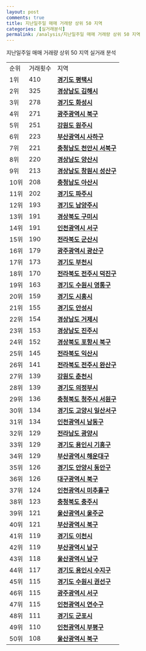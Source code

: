 ```yaml
---
layout: post
comments: true
title: 지난일주일 매매 거래량 상위 50 지역
categories: [실거래분석]
permalink: /analysis/지난일주일 매매 거래량 상위 50 지역
---
```


지난일주일 매매 거래량 상위 50 지역 실거래 분석

<table>
  <tr>
    <td>순위</td>
    <td>거래횟수</td>
    <td>지역</td>
  </tr>

  <tr>
    <td>1위</td>
    <td>410</td>
    <td colspan="4" style="font-weight: bold;"><a href="/apt/경기도 평택시 ">경기도 평택시 </a></td>
  </tr>

  <tr>
    <td>2위</td>
    <td>325</td>
    <td colspan="4" style="font-weight: bold;"><a href="/apt/경상남도 김해시 ">경상남도 김해시 </a></td>
  </tr>

  <tr>
    <td>3위</td>
    <td>278</td>
    <td colspan="4" style="font-weight: bold;"><a href="/apt/경기도 화성시 ">경기도 화성시 </a></td>
  </tr>

  <tr>
    <td>4위</td>
    <td>271</td>
    <td colspan="4" style="font-weight: bold;"><a href="/apt/광주광역시 북구 ">광주광역시 북구 </a></td>
  </tr>

  <tr>
    <td>5위</td>
    <td>251</td>
    <td colspan="4" style="font-weight: bold;"><a href="/apt/강원도 원주시 ">강원도 원주시 </a></td>
  </tr>

  <tr>
    <td>6위</td>
    <td>223</td>
    <td colspan="4" style="font-weight: bold;"><a href="/apt/부산광역시 사하구 ">부산광역시 사하구 </a></td>
  </tr>

  <tr>
    <td>7위</td>
    <td>221</td>
    <td colspan="4" style="font-weight: bold;"><a href="/apt/충청남도 천안시 서북구 ">충청남도 천안시 서북구 </a></td>
  </tr>

  <tr>
    <td>8위</td>
    <td>220</td>
    <td colspan="4" style="font-weight: bold;"><a href="/apt/경상남도 양산시 ">경상남도 양산시 </a></td>
  </tr>

  <tr>
    <td>9위</td>
    <td>213</td>
    <td colspan="4" style="font-weight: bold;"><a href="/apt/경상남도 창원시 성산구 ">경상남도 창원시 성산구 </a></td>
  </tr>

  <tr>
    <td>10위</td>
    <td>208</td>
    <td colspan="4" style="font-weight: bold;"><a href="/apt/충청남도 아산시 ">충청남도 아산시 </a></td>
  </tr>

  <tr>
    <td>11위</td>
    <td>202</td>
    <td colspan="4" style="font-weight: bold;"><a href="/apt/경기도 파주시 ">경기도 파주시 </a></td>
  </tr>

  <tr>
    <td>12위</td>
    <td>193</td>
    <td colspan="4" style="font-weight: bold;"><a href="/apt/경기도 남양주시 ">경기도 남양주시 </a></td>
  </tr>

  <tr>
    <td>13위</td>
    <td>191</td>
    <td colspan="4" style="font-weight: bold;"><a href="/apt/경상북도 구미시 ">경상북도 구미시 </a></td>
  </tr>

  <tr>
    <td>14위</td>
    <td>191</td>
    <td colspan="4" style="font-weight: bold;"><a href="/apt/인천광역시 서구 ">인천광역시 서구 </a></td>
  </tr>

  <tr>
    <td>15위</td>
    <td>190</td>
    <td colspan="4" style="font-weight: bold;"><a href="/apt/전라북도 군산시 ">전라북도 군산시 </a></td>
  </tr>

  <tr>
    <td>16위</td>
    <td>179</td>
    <td colspan="4" style="font-weight: bold;"><a href="/apt/광주광역시 광산구 ">광주광역시 광산구 </a></td>
  </tr>

  <tr>
    <td>17위</td>
    <td>173</td>
    <td colspan="4" style="font-weight: bold;"><a href="/apt/경기도 부천시 ">경기도 부천시 </a></td>
  </tr>

  <tr>
    <td>18위</td>
    <td>170</td>
    <td colspan="4" style="font-weight: bold;"><a href="/apt/전라북도 전주시 덕진구 ">전라북도 전주시 덕진구 </a></td>
  </tr>

  <tr>
    <td>19위</td>
    <td>163</td>
    <td colspan="4" style="font-weight: bold;"><a href="/apt/경기도 수원시 영통구 ">경기도 수원시 영통구 </a></td>
  </tr>

  <tr>
    <td>20위</td>
    <td>159</td>
    <td colspan="4" style="font-weight: bold;"><a href="/apt/경기도 시흥시 ">경기도 시흥시 </a></td>
  </tr>

  <tr>
    <td>21위</td>
    <td>155</td>
    <td colspan="4" style="font-weight: bold;"><a href="/apt/경기도 안성시 ">경기도 안성시 </a></td>
  </tr>

  <tr>
    <td>22위</td>
    <td>154</td>
    <td colspan="4" style="font-weight: bold;"><a href="/apt/경상남도 거제시 ">경상남도 거제시 </a></td>
  </tr>

  <tr>
    <td>23위</td>
    <td>153</td>
    <td colspan="4" style="font-weight: bold;"><a href="/apt/경상남도 진주시 ">경상남도 진주시 </a></td>
  </tr>

  <tr>
    <td>24위</td>
    <td>152</td>
    <td colspan="4" style="font-weight: bold;"><a href="/apt/경상북도 포항시 북구 ">경상북도 포항시 북구 </a></td>
  </tr>

  <tr>
    <td>25위</td>
    <td>145</td>
    <td colspan="4" style="font-weight: bold;"><a href="/apt/전라북도 익산시 ">전라북도 익산시 </a></td>
  </tr>

  <tr>
    <td>26위</td>
    <td>141</td>
    <td colspan="4" style="font-weight: bold;"><a href="/apt/전라북도 전주시 완산구 ">전라북도 전주시 완산구 </a></td>
  </tr>

  <tr>
    <td>27위</td>
    <td>139</td>
    <td colspan="4" style="font-weight: bold;"><a href="/apt/강원도 춘천시 ">강원도 춘천시 </a></td>
  </tr>

  <tr>
    <td>28위</td>
    <td>139</td>
    <td colspan="4" style="font-weight: bold;"><a href="/apt/경기도 의정부시 ">경기도 의정부시 </a></td>
  </tr>

  <tr>
    <td>29위</td>
    <td>136</td>
    <td colspan="4" style="font-weight: bold;"><a href="/apt/충청북도 청주시 서원구 ">충청북도 청주시 서원구 </a></td>
  </tr>

  <tr>
    <td>30위</td>
    <td>134</td>
    <td colspan="4" style="font-weight: bold;"><a href="/apt/경기도 고양시 일산서구 ">경기도 고양시 일산서구 </a></td>
  </tr>

  <tr>
    <td>31위</td>
    <td>134</td>
    <td colspan="4" style="font-weight: bold;"><a href="/apt/인천광역시 남동구 ">인천광역시 남동구 </a></td>
  </tr>

  <tr>
    <td>32위</td>
    <td>129</td>
    <td colspan="4" style="font-weight: bold;"><a href="/apt/전라남도 광양시 ">전라남도 광양시 </a></td>
  </tr>

  <tr>
    <td>33위</td>
    <td>129</td>
    <td colspan="4" style="font-weight: bold;"><a href="/apt/경기도 용인시 기흥구 ">경기도 용인시 기흥구 </a></td>
  </tr>

  <tr>
    <td>34위</td>
    <td>129</td>
    <td colspan="4" style="font-weight: bold;"><a href="/apt/부산광역시 해운대구 ">부산광역시 해운대구 </a></td>
  </tr>

  <tr>
    <td>35위</td>
    <td>126</td>
    <td colspan="4" style="font-weight: bold;"><a href="/apt/경기도 안양시 동안구 ">경기도 안양시 동안구 </a></td>
  </tr>

  <tr>
    <td>36위</td>
    <td>126</td>
    <td colspan="4" style="font-weight: bold;"><a href="/apt/대구광역시 북구 ">대구광역시 북구 </a></td>
  </tr>

  <tr>
    <td>37위</td>
    <td>124</td>
    <td colspan="4" style="font-weight: bold;"><a href="/apt/인천광역시 미추홀구 ">인천광역시 미추홀구 </a></td>
  </tr>

  <tr>
    <td>38위</td>
    <td>123</td>
    <td colspan="4" style="font-weight: bold;"><a href="/apt/충청북도 충주시 ">충청북도 충주시 </a></td>
  </tr>

  <tr>
    <td>39위</td>
    <td>121</td>
    <td colspan="4" style="font-weight: bold;"><a href="/apt/울산광역시 울주군 ">울산광역시 울주군 </a></td>
  </tr>

  <tr>
    <td>40위</td>
    <td>121</td>
    <td colspan="4" style="font-weight: bold;"><a href="/apt/부산광역시 북구 ">부산광역시 북구 </a></td>
  </tr>

  <tr>
    <td>41위</td>
    <td>119</td>
    <td colspan="4" style="font-weight: bold;"><a href="/apt/경기도 이천시 ">경기도 이천시 </a></td>
  </tr>

  <tr>
    <td>42위</td>
    <td>119</td>
    <td colspan="4" style="font-weight: bold;"><a href="/apt/부산광역시 남구 ">부산광역시 남구 </a></td>
  </tr>

  <tr>
    <td>43위</td>
    <td>118</td>
    <td colspan="4" style="font-weight: bold;"><a href="/apt/울산광역시 남구 ">울산광역시 남구 </a></td>
  </tr>

  <tr>
    <td>44위</td>
    <td>117</td>
    <td colspan="4" style="font-weight: bold;"><a href="/apt/경기도 용인시 수지구 ">경기도 용인시 수지구 </a></td>
  </tr>

  <tr>
    <td>45위</td>
    <td>115</td>
    <td colspan="4" style="font-weight: bold;"><a href="/apt/경기도 수원시 권선구 ">경기도 수원시 권선구 </a></td>
  </tr>

  <tr>
    <td>46위</td>
    <td>115</td>
    <td colspan="4" style="font-weight: bold;"><a href="/apt/광주광역시 서구 ">광주광역시 서구 </a></td>
  </tr>

  <tr>
    <td>47위</td>
    <td>115</td>
    <td colspan="4" style="font-weight: bold;"><a href="/apt/인천광역시 연수구 ">인천광역시 연수구 </a></td>
  </tr>

  <tr>
    <td>48위</td>
    <td>111</td>
    <td colspan="4" style="font-weight: bold;"><a href="/apt/경기도 군포시 ">경기도 군포시 </a></td>
  </tr>

  <tr>
    <td>49위</td>
    <td>110</td>
    <td colspan="4" style="font-weight: bold;"><a href="/apt/인천광역시 부평구 ">인천광역시 부평구 </a></td>
  </tr>

  <tr>
    <td>50위</td>
    <td>108</td>
    <td colspan="4" style="font-weight: bold;"><a href="/apt/울산광역시 북구 ">울산광역시 북구 </a></td>
  </tr>

</table>

